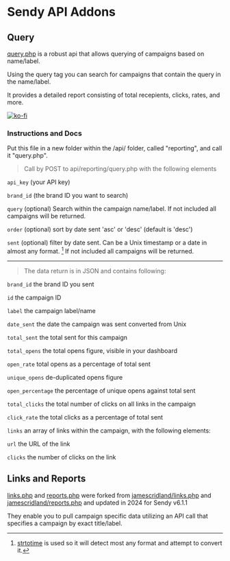 # Sendy API Addons

## Query

[query.php](query.php) is a robust api that allows querying of campaigns based on name/label. 

Using the query tag you can search for campaigns that contain the query in the name/label.

It provides a detailed report consisting of total recepients, clicks, rates, and more. 

[![ko-fi](https://ko-fi.com/img/githubbutton_sm.svg)](https://ko-fi.com/M4M314FOFQ)

### Instructions and Docs

Put this file in a new folder within the /api/ folder, called "reporting", and call it "query.php".

> Call by POST to api/reporting/query.php with the following elements

  `api_key` (your API key)

  `brand_id`  (the brand ID you want to search)

  `query` (optional)  Search within the campaign name/label. If not included all campaigns will be returned.

  `order` (optional) sort by date sent 'asc' or 'desc' (default is 'desc')

  `sent` (optional) filter by date sent. Can be a Unix timestamp or a date in almost any format. [^1] If not included all campaigns will be returned. 

[^1]: [strtotime](https://www.php.net/manual/en/function.strtotime.php) is used so it will detect most any format and attempt to convert it.

---

> The data return is in JSON and contains following:

`brand_id` the brand ID you sent

`id` the campaign ID

`label` the campaign label/name

`date_sent` the date the campaign was sent converted from Unix

`total_sent` the total sent for this campaign

`total_opens` the total opens figure, visible in your dashboard

`open_rate` total opens as a percentage of total sent

`unique_opens` de-duplicated opens figure

`open_percentage` the percentage of unique opens against total sent

`total_clicks` the total number of clicks on all links in the campaign

`click_rate` the total clicks as a percentage of total sent

`links` an array of links within the campaign, with the following elements:

  `url` the URL of the link

  `clicks` the number of clicks on the link

## Links and Reports
[links.php](links.php) and [reports.php](reports.php) were forked from [jamescridland/links.php](https://gist.github.com/jamescridland/4a5e013c5d5edbcd99ded61412a16568) and [jamescridland/reports.php](https://gist.github.com/jamescridland/1f4ea72fbd262fa31850ccfd5a54df0a) and updated in 2024 for Sendy v6.1.1

They enable you to pull campaign specific data utilizing an API call that specifies a campaign by exact title/label. 

